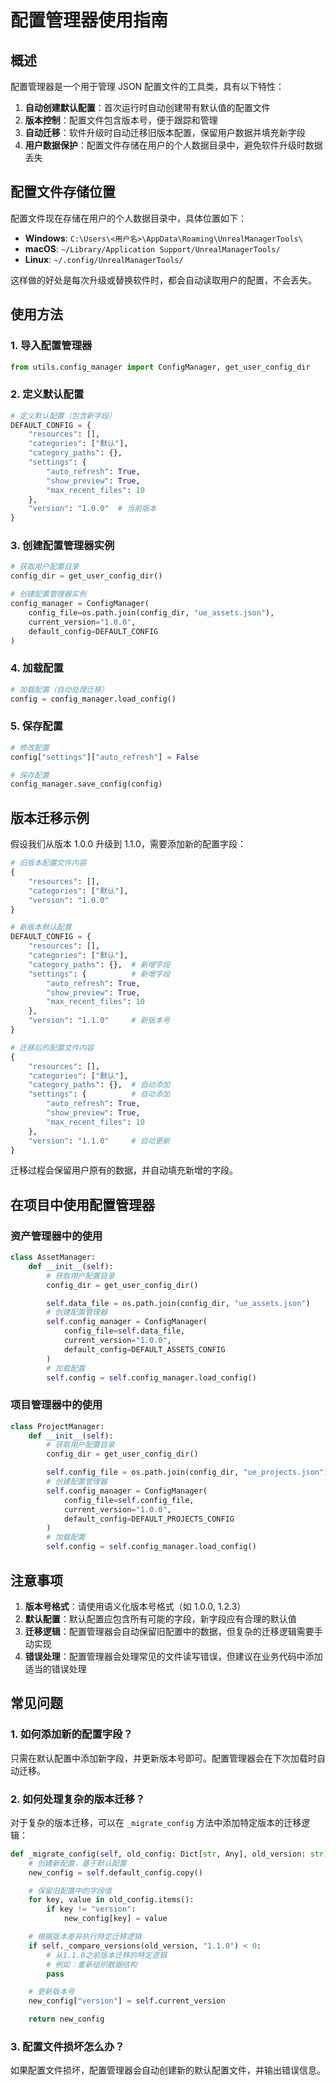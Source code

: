 # 配置管理器使用指南

## 概述

配置管理器是一个用于管理 JSON 配置文件的工具类，具有以下特性：

1. **自动创建默认配置**：首次运行时自动创建带有默认值的配置文件
2. **版本控制**：配置文件包含版本号，便于跟踪和管理
3. **自动迁移**：软件升级时自动迁移旧版本配置，保留用户数据并填充新字段
4. **用户数据保护**：配置文件存储在用户的个人数据目录中，避免软件升级时数据丢失

## 配置文件存储位置

配置文件现在存储在用户的个人数据目录中，具体位置如下：

- **Windows**: `C:\Users\<用户名>\AppData\Roaming\UnrealManagerTools\`
- **macOS**: `~/Library/Application Support/UnrealManagerTools/`
- **Linux**: `~/.config/UnrealManagerTools/`

这样做的好处是每次升级或替换软件时，都会自动读取用户的配置，不会丢失。

## 使用方法

### 1. 导入配置管理器

```python
from utils.config_manager import ConfigManager, get_user_config_dir
```

### 2. 定义默认配置

```python
# 定义默认配置（包含新字段）
DEFAULT_CONFIG = {
    "resources": [],
    "categories": ["默认"],
    "category_paths": {},
    "settings": {
        "auto_refresh": True,
        "show_preview": True,
        "max_recent_files": 10
    },
    "version": "1.0.0"  # 当前版本
}
```

### 3. 创建配置管理器实例

```python
# 获取用户配置目录
config_dir = get_user_config_dir()

# 创建配置管理器实例
config_manager = ConfigManager(
    config_file=os.path.join(config_dir, "ue_assets.json"),
    current_version="1.0.0",
    default_config=DEFAULT_CONFIG
)
```

### 4. 加载配置

```python
# 加载配置（自动处理迁移）
config = config_manager.load_config()
```

### 5. 保存配置

```python
# 修改配置
config["settings"]["auto_refresh"] = False

# 保存配置
config_manager.save_config(config)
```

## 版本迁移示例

假设我们从版本 1.0.0 升级到 1.1.0，需要添加新的配置字段：

```python
# 旧版本配置文件内容
{
    "resources": [],
    "categories": ["默认"],
    "version": "1.0.0"
}

# 新版本默认配置
DEFAULT_CONFIG = {
    "resources": [],
    "categories": ["默认"],
    "category_paths": {},  # 新增字段
    "settings": {          # 新增字段
        "auto_refresh": True,
        "show_preview": True,
        "max_recent_files": 10
    },
    "version": "1.1.0"     # 新版本号
}

# 迁移后的配置文件内容
{
    "resources": [],
    "categories": ["默认"],
    "category_paths": {},  # 自动添加
    "settings": {          # 自动添加
        "auto_refresh": True,
        "show_preview": True,
        "max_recent_files": 10
    },
    "version": "1.1.0"     # 自动更新
}
```

迁移过程会保留用户原有的数据，并自动填充新增的字段。

## 在项目中使用配置管理器

### 资产管理器中的使用

```python
class AssetManager:
    def __init__(self):
        # 获取用户配置目录
        config_dir = get_user_config_dir()

        self.data_file = os.path.join(config_dir, "ue_assets.json")
        # 创建配置管理器
        self.config_manager = ConfigManager(
            config_file=self.data_file,
            current_version="1.0.0",
            default_config=DEFAULT_ASSETS_CONFIG
        )
        # 加载配置
        self.config = self.config_manager.load_config()
```

### 项目管理器中的使用

```python
class ProjectManager:
    def __init__(self):
        # 获取用户配置目录
        config_dir = get_user_config_dir()

        self.config_file = os.path.join(config_dir, "ue_projects.json")
        # 创建配置管理器
        self.config_manager = ConfigManager(
            config_file=self.config_file,
            current_version="1.0.0",
            default_config=DEFAULT_PROJECTS_CONFIG
        )
        # 加载配置
        self.config = self.config_manager.load_config()
```

## 注意事项

1. **版本号格式**：请使用语义化版本号格式（如 1.0.0, 1.2.3）
2. **默认配置**：默认配置应包含所有可能的字段，新字段应有合理的默认值
3. **迁移逻辑**：配置管理器会自动保留旧配置中的数据，但复杂的迁移逻辑需要手动实现
4. **错误处理**：配置管理器会处理常见的文件读写错误，但建议在业务代码中添加适当的错误处理

## 常见问题

### 1. 如何添加新的配置字段？

只需在默认配置中添加新字段，并更新版本号即可。配置管理器会在下次加载时自动迁移。

### 2. 如何处理复杂的版本迁移？

对于复杂的版本迁移，可以在 `_migrate_config` 方法中添加特定版本的迁移逻辑：

```python
def _migrate_config(self, old_config: Dict[str, Any], old_version: str) -> Dict[str, Any]:
    # 创建新配置，基于默认配置
    new_config = self.default_config.copy()

    # 保留旧配置中的字段值
    for key, value in old_config.items():
        if key != "version":
            new_config[key] = value

    # 根据版本差异执行特定迁移逻辑
    if self._compare_versions(old_version, "1.1.0") < 0:
        # 从1.1.0之前版本迁移的特定逻辑
        # 例如：重新组织数据结构
        pass

    # 更新版本号
    new_config["version"] = self.current_version

    return new_config
```

### 3. 配置文件损坏怎么办？

如果配置文件损坏，配置管理器会自动创建新的默认配置文件，并输出错误信息。
